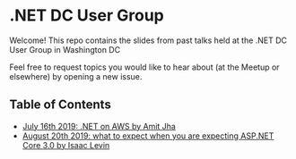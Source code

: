 # .NET DC User Group
Welcome! This repo contains the slides from past talks held at the .NET DC User Group in Washington DC

Feel free to request topics you would like to hear about (at the Meetup or elsewhere) by opening a new issue.

## Table of Contents 
- [July 16th 2019: .NET on AWS by Amit Jha](https://github.com/dotnetdcmeetup/presentations/blob/master/July%202019%20-%20.NET%20on%20AWS/.NET%20on%20AWS%20-%20Amit%20Jha.pdf)
- [August 20th 2019: what to expect when you are expecting ASP.NET Core 3.0 by Isaac Levin](https://github.com/dotnetdcmeetup/presentations/blob/master/August%202019%20-%20ASP.NET%20Core%203/What%20to%20Expect%20When%20You%20Are%20Expecting%20ASP.NET%20Core%203.0.pptx)
